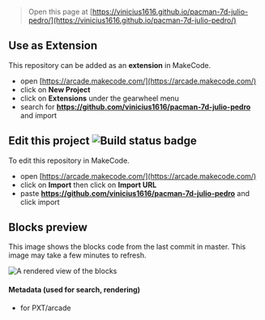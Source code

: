  


> Open this page at [https://vinicius1616.github.io/pacman-7d-julio-pedro/](https://vinicius1616.github.io/pacman-7d-julio-pedro/)

## Use as Extension

This repository can be added as an **extension** in MakeCode.

* open [https://arcade.makecode.com/](https://arcade.makecode.com/)
* click on **New Project**
* click on **Extensions** under the gearwheel menu
* search for **https://github.com/vinicius1616/pacman-7d-julio-pedro** and import

## Edit this project ![Build status badge](https://github.com/vinicius1616/pacman-7d-julio-pedro/workflows/MakeCode/badge.svg)

To edit this repository in MakeCode.

* open [https://arcade.makecode.com/](https://arcade.makecode.com/)
* click on **Import** then click on **Import URL**
* paste **https://github.com/vinicius1616/pacman-7d-julio-pedro** and click import

## Blocks preview

This image shows the blocks code from the last commit in master.
This image may take a few minutes to refresh.

![A rendered view of the blocks](https://github.com/vinicius1616/pacman-7d-julio-pedro/raw/master/.github/makecode/blocks.png)

#### Metadata (used for search, rendering)

* for PXT/arcade
<script src="https://makecode.com/gh-pages-embed.js"></script><script>makeCodeRender("{{ site.makecode.home_url }}", "{{ site.github.owner_name }}/{{ site.github.repository_name }}");</script>

